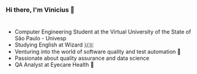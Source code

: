 ### Hi there, I'm Vinicius 👋
#

- Computer Engineering Student at the Virtual University of the State of São Paulo - Univesp
- Studying English at Wizard 🇺🇸
- Venturing into the world of software quality and test automation 🖤
- Passionate about quality assurance and data science
- QA Analyst at Eyecare Health 💙
